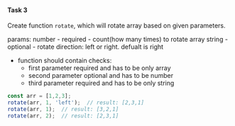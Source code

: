 #### Task 3

Create function `rotate`, which will rotate array based on given parameters.

params:
  number - required - count(how many times) to rotate array
  string - optional - rotate direction: left or right. defualt is right

- function should contain checks:
  - first parameter required and has to be only array
  - second parameter optional and has to be number
  - third parameter required and has to be only string

```javascript
const arr = [1,2,3];
rotate(arr, 1, 'left');  // result: [2,3,1]
rotate(arr, 1);  // result: [3,2,1]
rotate(arr, 2);  // result: [2,3,1]
```

